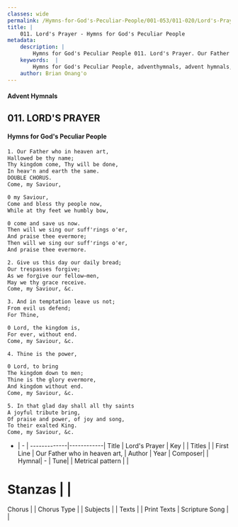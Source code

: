 ```yaml
---
classes: wide
permalink: /Hymns-for-God's-Peculiar-People/001-053/011-020/Lord's-Prayer/
title: |
    011. Lord's Prayer - Hymns for God's Peculiar People
metadata:
    description: |
        Hymns for God's Peculiar People 011. Lord's Prayer. Our Father who in heaven art, Hallowed be thy name; Thy kingdom come, Thy will be done, In heav'n and earth the same. DOUBLE CHORUS. Come, my Saviour,   
    keywords:  |
        Hymns for God's Peculiar People, adventhymnals, advent hymnals, Lord's Prayer, Our Father who in heaven art,. 
    author: Brian Onang'o
---
```

#### Advent Hymnals
## 011. LORD'S PRAYER
####  Hymns for God's Peculiar People
```txt
1. Our Father who in heaven art,
Hallowed be thy name;
Thy kingdom come, Thy will be done,
In heav'n and earth the same.
DOUBLE CHORUS.
Come, my Saviour, 

0 my Saviour,
Come and bless thy people now,
While at thy feet we humbly bow,

0 come and save us now.
Then will we sing our suff'rings o'er,
And praise thee evermore;
Then will we sing our suff'rings o'er,
And praise thee evermore.

2. Give us this day our daily bread;
Our trespasses forgive;
As we forgive our fellow—men,
May we thy grace receive.
Come, my Saviour, &c.

3. And in temptation leave us not;
From evil us defend;
For Thine, 

0 Lord, the kingdom is,
For ever, without end.
Come, my Saviour, &c.

4. Thine is the power, 

0 Lord, to bring
The kingdom down to men;
Thine is the glory evermore,
And kingdom without end.
Come, my Saviour, &c.

5. In that glad day shall all thy saints
A joyful tribute bring,
Of praise and power, of joy and song,
To their exalted King.
Come, my Saviour, &c.


```
- |   -  |
-------------|------------|
Title | Lord's Prayer |
Key |  |
Titles |  |
First Line | Our Father who in heaven art, |
Author | 
Year | 
Composer|  |
Hymnal|  - |
Tune|  |
Metrical pattern | |
# Stanzas |  |
Chorus |  |
Chorus Type |  |
Subjects |  |
Texts |  |
Print Texts | 
Scripture Song |  |
    
